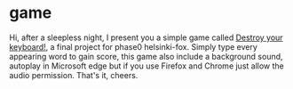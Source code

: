 # game
Hi, after a sleepless night, I present you a simple game called [Destroy your keyboard!](https://dodytrifa.github.io/game/), a final project for phase0 helsinki-fox. Simply type every appearing word to gain score, this game also include a background sound, autoplay in Microsoft edge but if you use Firefox and Chrome just allow the audio permission. That's it, cheers.  
